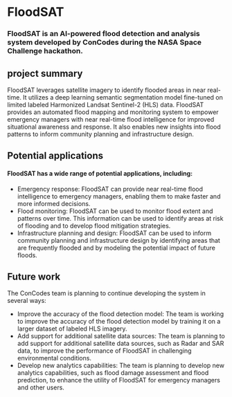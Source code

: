 # FloodSAT
### **FloodSAT** is an AI-powered flood detection and analysis system developed by ConCodes during the NASA Space Challenge hackathon.

## project summary
FloodSAT leverages satellite imagery to identify flooded areas in near real-time. It utilizes a deep learning semantic segmentation model fine-tuned on limited labeled Harmonized Landsat Sentinel-2 (HLS) data. FloodSAT provides an automated flood mapping and monitoring system to empower emergency managers with near real-time flood intelligence for improved situational awareness and response. It also enables new insights into flood patterns to inform community planning and infrastructure design.

## Potential applications
#### FloodSAT has a wide range of potential applications, including:

* Emergency response: FloodSAT can provide near real-time flood intelligence to emergency managers, enabling them to make faster and more informed decisions.
* Flood monitoring: FloodSAT can be used to monitor flood extent and patterns over time. This information can be used to identify areas at risk of flooding and to develop flood mitigation strategies.
* Infrastructure planning and design: FloodSAT can be used to inform community planning and infrastructure design by identifying areas that are frequently flooded and by modeling the potential impact of future floods.

## Future work
The ConCodes team is planning to continue developing the system in several ways:

* Improve the accuracy of the flood detection model: The team is working to improve the accuracy of the flood detection model by training it on a larger dataset of labeled HLS imagery.
* Add support for additional satellite data sources: The team is planning to add support for additional satellite data sources, such as Radar and SAR data, to improve the performance of FloodSAT in challenging environmental conditions.
* Develop new analytics capabilities: The team is planning to develop new analytics capabilities, such as flood damage assessment and flood prediction, to enhance the utility of FloodSAT for emergency managers and other users.
